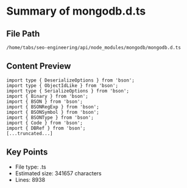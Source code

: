# Summary of mongodb.d.ts
  
## File Path
`/home/tabs/seo-engineering/api/node_modules/mongodb/mongodb.d.ts`

## Content Preview
```
import type { DeserializeOptions } from 'bson';
import type { ObjectIdLike } from 'bson';
import type { SerializeOptions } from 'bson';
import { Binary } from 'bson';
import { BSON } from 'bson';
import { BSONRegExp } from 'bson';
import { BSONSymbol } from 'bson';
import { BSONType } from 'bson';
import { Code } from 'bson';
import { DBRef } from 'bson';
[...truncated...]
```

## Key Points
- File type: .ts
- Estimated size: 341657 characters
- Lines: 8938
